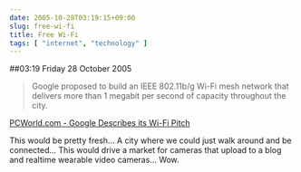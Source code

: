 ```yaml
---
date: 2005-10-28T03:19:15+09:00
slug: free-wi-fi
title: Free Wi-Fi
tags: [ "internet", "technology" ]
---
```


##03:19 Friday 28 October 2005

> Google proposed to build an IEEE 802.11b/g Wi-Fi mesh network that delivers more than 1 megabit per second of capacity throughout the city.

[PCWorld.com - Google Describes its Wi-Fi Pitch](http://www.pcworld.com/news/article/0,aid,123157,00.asp)

This would be pretty fresh... A city where we could just walk around and be connected... This would drive a market for cameras that upload to a blog and realtime wearable video cameras... Wow.  


